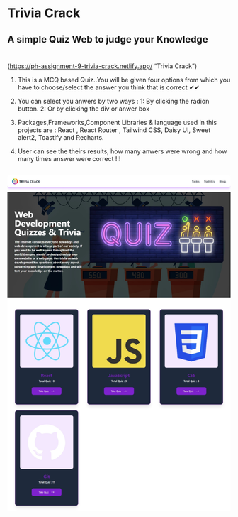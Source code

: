 # Trivia Crack

## A simple Quiz Web to judge your Knowledge

#

(https://ph-assignment-9-trivia-crack.netlify.app/ “Trivia Crack”)

1. This is a MCQ based Quiz..You will be given four options from which you have to choose/select the answer you think that is correct ✔✔

2. You can select you anwers by two ways :
   1: By clicking the radion button. 2: Or by clicking the div or anwer box

3. Packages,Frameworks,Component Libraries & language used in this projects are : React , React Router , Tailwind CSS, Daisy UI, Sweet alert2, Toastify and Recharts.

4. User can see the theirs results, how many anwers were wrong and how many times answer were correct !!!

##

![alt text](/src/assets/Web%20page%20overview.jpeg)
